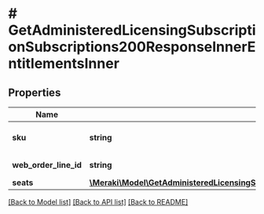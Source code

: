# # GetAdministeredLicensingSubscriptionSubscriptions200ResponseInnerEntitlementsInner

## Properties

Name | Type | Description | Notes
------------ | ------------- | ------------- | -------------
**sku** | **string** | SKU of the required product | [optional]
**web_order_line_id** | **string** | Web order line ID | [optional]
**seats** | [**\Meraki\Model\GetAdministeredLicensingSubscriptionSubscriptions200ResponseInnerEntitlementsInnerSeats**](GetAdministeredLicensingSubscriptionSubscriptions200ResponseInnerEntitlementsInnerSeats.md) |  | [optional]

[[Back to Model list]](../../README.md#models) [[Back to API list]](../../README.md#endpoints) [[Back to README]](../../README.md)
